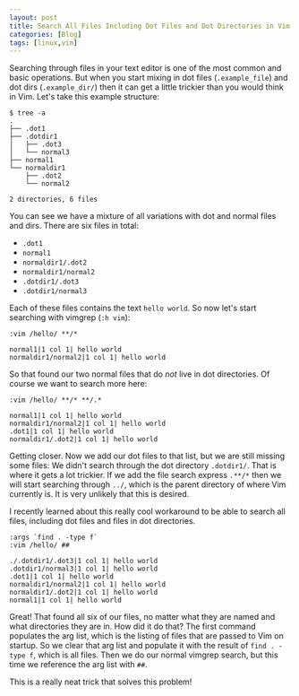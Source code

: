 ```yaml
---
layout: post
title: Search All Files Including Dot Files and Dot Directories in Vim
categories: [Blog]
tags: [linux,vim]
---
```


Searching through files in your text editor is one of the most common and basic operations. But when you start mixing in dot files (`.example_file`) and dot dirs (`.example_dir/`) then it can get a little trickier than you would think in Vim. Let's take this example structure:

```
$ tree -a
.
├── .dot1
├── .dotdir1
│   ├── .dot3
│   └── normal3
├── normal1
└── normaldir1
    ├── .dot2
    └── normal2

2 directories, 6 files
```

You can see we have a mixture of all variations with dot and normal files and dirs. There are six files in total:

- `.dot1`
- `normal1`
- `normaldir1/.dot2`
- `normaldir1/normal2`
- `.dotdir1/.dot3`
- `.dotdir1/normal3`

Each of these files contains the text `hello world`. So now let's start searching with vimgrep (`:h vim`):

```
:vim /hello/ **/*

normal1|1 col 1| hello world
normaldir1/normal2|1 col 1| hello world
```

So that found our two normal files that do *not* live in dot directories. Of course we want to search more here:

```
:vim /hello/ **/* **/.*

normal1|1 col 1| hello world
normaldir1/normal2|1 col 1| hello world
.dot1|1 col 1| hello world
normaldir1/.dot2|1 col 1| hello world
```

Getting closer. Now we add our dot files to that list, but we are still missing some files: We didn't search through the dot directory `.dotdir1/`. That is where it gets a lot trickier. If we add the file search express `.**/*` then we will start searching through `../`, which is the parent directory of where Vim currently is. It is very unlikely that this is desired.

I recently learned about this really cool workaround to be able to search all files, including dot files and files in dot directories.

```
:args `find . -type f`
:vim /hello/ ##

./.dotdir1/.dot3|1 col 1| hello world
.dotdir1/normal3|1 col 1| hello world
.dot1|1 col 1| hello world
normaldir1/normal2|1 col 1| hello world
normaldir1/.dot2|1 col 1| hello world
normal1|1 col 1| hello world
```

Great! That found all six of our files, no matter what they are named and what directories they are in. How did it do that? The first command populates the arg list, which is the listing of files that are passed to Vim on startup. So we clear that arg list and populate it with the result of `find . -type f`, which is all files. Then we do our normal vimgrep search, but this time we reference the arg list with `##`.

This is a really neat trick that solves this problem!
